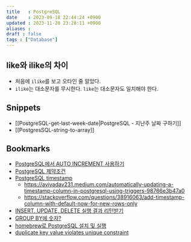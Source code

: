 ```yaml
---
title   : PostgreSQL
date    : 2023-09-18 22:44:24 +0900
updated : 2023-11-20 23:28:11 +0900
aliases : 
draft : false
tags : ["Database"]
---
```


## like와 ilike의 차이 
- 처음에 `ilike`를 보고 오타인 줄 알았다.
- `ilike`는 대소문자를 무시한다. `like`는 대소문자도 일치해야 한다.

## Snippets
- [[PostgreSQL-get-last-week-date|PostgreSQL - 지난주 날짜 구하기]]
- [[PostgresSQL-string-to-array]]

## Bookmarks

- [PostgreSQL에서 AUTO INCREMENT 사용하기](https://semtax.tistory.com/15)
- [PostgreSQL 제약조건](https://yeobi27.tistory.com/entry/PostgreSQL-%EC%A0%9C%EC%95%BD%EC%A1%B0%EA%B1%B4-ConstraintNOT-NULL-UNIQUE-PRIMARY-KEY%EA%B8%B0%EB%B3%B8%ED%82%A4-FOREIGN-KEY%EC%99%B8%EB%9E%98%ED%82%A4)
- [PostgreSQL timestamp](https://stackoverflow.com/questions/9556474/how-do-i-automatically-update-a-timestamp-in-postgresql)
  - https://aviyadav231.medium.com/automatically-updating-a-timestamp-column-in-postgresql-using-triggers-98766e3b47a0
  - https://stackoverflow.com/questions/38916063/add-timestamp-column-with-default-now-for-new-rows-only
- [INSERT, UPDATE, DELETE 실행 결과 리턴받기](https://blog.gaerae.com/2015/10/postgresql-insert-update-returning.html)
- [GROUP BY에 숫자?](https://discuss.codecademy.com/t/confusion-about-the-group-by-1-2-3/37951)
- [homebrew로 PostgreSQL 설치 및 실행](https://kth990303.tistory.com/414)
- [duplicate key value violates unique constraint](https://snepbnt.tistory.com/252)

